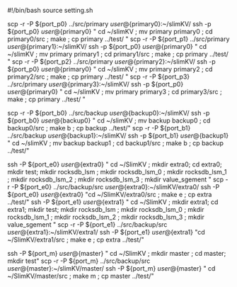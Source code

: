 #!/bin/bash
source setting.sh


scp -r -P ${port_p0} ../src/primary ${user}@${primary0}:~/slimKV/
ssh -p ${port_p0} ${user}@${primary0} " cd ~/slimKV ; mv primary primary0 ; cd primary0/src ; make ; cp primary ../test/ "
scp -r -P ${port_p1} ../src/primary ${user}@${primary1}:~/slimKV/
ssh -p ${port_p0} ${user}@${primary0} " cd ~/slimKV ; mv primary primary1 ; cd primary1/src ; make ; cp primary ../test/ "
scp -r -P ${port_p2} ../src/primary ${user}@${primary2}:~/slimKV/
ssh -p ${port_p0} ${user}@${primary0} " cd ~/slimKV ; mv primary primary2 ; cd primary2/src ; make ; cp primary ../test/ "
scp -r -P ${port_p3} ../src/primary ${user}@${primary3}:~/slimKV/
ssh -p ${port_p0} ${user}@${primary0} " cd ~/slimKV ; mv primary primary3 ; cd primary3/src ; make ; cp primary ../test/ "

scp -r -P ${port_b0} ../src/backup ${user}@${backup0}:~/slimKV/
ssh -p ${port_b0} ${user}@${backup0} " cd ~/slimKV ; mv backup backup0 ; cd backup0/src ; make b ; cp backup ../test/"
scp -r -P ${port_b1} ../src/backup ${user}@${backup1}:~/slimKV/
ssh -p ${port_b1} ${user}@${backup1} " cd ~/slimKV ; mv backup backup1 ; cd backup1/src ; make b ; cp backup ../test/"

ssh -P ${port_e0} ${user}@${extra0} " cd ~/SlimKV ;
mkdir extra0;
cd extra0;
mkdir test;
mkdir rocksdb_lsm ;
mkdir rocksdb_lsm_0 ;
mkdir rocksdb_lsm_1 ;
mkdir rocksdb_lsm_2 ;
mkdir rocksdb_lsm_3 ;
mkdir value_sgement  "
scp -r -P ${port_e0} ../src/backup/src ${user}@${extra0}:~/slimKV/extra0/
ssh -P ${port_e0} ${user}@${extra0} "cd ~/SlimKV/extra0/src ; make e ; cp extra ../test/"
ssh -P ${port_e1} ${user}@${extra1} " cd ~/SlimKV ;
mkdir extra1;
cd extra1;
mkdir test;
mkdir rocksdb_lsm ;
mkdir rocksdb_lsm_0 ;
mkdir rocksdb_lsm_1 ;
mkdir rocksdb_lsm_2 ;
mkdir rocksdb_lsm_3 ;
mkdir value_sgement  "
scp -r -P ${port_e1} ../src/backup/src ${user}@${extra1}:~/slimKV/extra1/
ssh -P ${port_e1} ${user}@${extra1} "cd ~/SlimKV/extra1/src ; make e ; cp extra ../test/"

ssh -P ${port_m} ${user}@${master} " cd ~/SlimKV ; mkdir master ; cd master; mkdir test"
scp -r -P ${port_m} ../src/backup/src ${user}@${master}:~/slimKV/master/
ssh -P ${port_m} ${user}@${master} " cd ~/SlimKV/master/src ; make m ; cp master ../test/"
